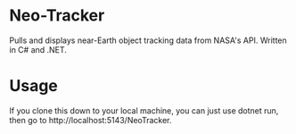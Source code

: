 # Neo-Tracker
Pulls and displays near-Earth object tracking data from NASA's API.  Written in C# and .NET.

# Usage
If you clone this down to your local machine, you can just use dotnet run, then go to http://localhost:5143/NeoTracker.
